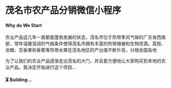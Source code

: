 # 茂名市农产品分销微信小程序

#### Why do We Start

农业产品这几年一直都是蓬勃发展的状态，茂名市位于热带季风气候的广东省西南部，常年温暖湿润的气候条件使得茂名市拥有丰富的热带植被和生物资源。荔枝、龙眼、百香果和香蕉等热带水果在茂名地区的产出值不断升高，分销全国各地

为了让我们的农业产品逐渐走出茂名的大门，并且更方便地让大家购买到本地的农业产品，我决定开始进行这个项目...

#### ⏳ Building...
